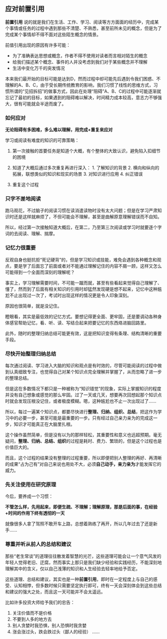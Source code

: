 ## 应对前置引用

   **前置引用** 说的就是我们在生活、工作、学习、阅读等方方面面的经历中，完成某个事情或任务的过程中遇到那些不清楚、不熟悉，甚至前所未见的概念，但是为了完成某个事情却不得不面对这些陌生概念的情景。
   
   前值引用出现的原因有许多可能：
   - 为了准确表达思想或概念，作者不得不使用对读者而言相对陌生的概念
   - 给我们描述某个概念、事件的人并没考虑到我们对于某些概念并不理解
   - 生活中变化万千的突发情况
   
   本来我们最开始的目标可能是达到D，然而过程中却可能先后遇到令我们困惑、不理解的A、B、C，由于受长期传统教育的影响，我们习惯了线性的思维方式，习惯所谓的“见招拆招”的做事方式，因此在处理“阻碍”A、B、C的过程中可能逐渐就忘记了最初的目标，如果遇到的阻碍难以解决，时间精力成本较高，意志力不够强大，很有可能就会半途而废了。
   
   
### 如何应对

   **无论阻碍有多困难，多么难以理解，用完成+重复来应对**
   
   学习或阅读有难度的知识的可靠策略：
   
   1. 第一次接触的首要任务是知道个大概，有个整体的大致认识，避免陷入扣细节的困境
   
   2. 知道了大概后通过多次重复再进行深入：
     1. 了解知识的背景
     2. 横向和纵向的拓展，联想类似的知识和现实的场景
     3. 对知识进行应用
     4. 纠正错误
     
   3. 重复这个过程
   

### 只字不差地阅读

   跑马观花，不过脑子的阅读习惯在读消遣读物时没有太大问题；但是在学习严肃知识时还是这样就麻烦了，不但可能会不理解，甚至是曲解原意理解错误而不自知。
   
   所以，经过第一次接触知道大概后，在第二，乃至第三次阅读或学习时就要逐个字词的去阅读、理解、揣摩。
   

### 记忆力很重要

   反观自身也挺抗拒“死记硬背”的，但是学习知识或技能，难免会遇到各种概念和观点，要是学了后面忘了前面或者对不能通过理解记住的内容不屑一顾，这样又怎么可能得到一个全面而深刻的理解呢？
   
   事实上，学习理解需要时间，不可能一蹴而就，甚至有些看起来觉得自己理解了、懂了，然而到了后面有相关知识的引用时却猛然发现硬是想不起来，记忆中这种尴尬不止出现过一次了，考试时出现这样的情况更是令人印象深刻。
   
   原因也很简单，就是没记住。
   
   瞪眼看，其实是最低效的记忆方式。要想记得更全面、更牢固，还是要调动各种身体感官帮助记忆，看、听、读、写结合起来把要记忆的东西烙进脑回路里。
   
   此外，随时的整理归纳总结可能更有效，这是把知识变得有条理、结构清晰的重要手段。
   
   
### 尽快开始整理归纳总结

   每次通过阅读、学习进入大脑的知识和观点是有时效的，尽管可能阅读的过程中做到认真细致专注，也觉得自己对某个知识点完全理解并掌握了，从而忽略了进一步的整理总结。
   
   但是这在多数情况下都只是一种被称为“知识错觉”的现象，实际上掌握知识的程度并没有自己想象或感觉的那么牢固。过了一天或几天，想要再次回想起那个知识点时就会发现压根没记住，或者极度模糊。嗯，这种尴尬也不止一次出现过了……
   
   所以，每过一遍某个知识点，都要尽快进行**整理、归纳、组织、总结**，把这作为学习中的必要一步，甚至可能是最重要的一步。只有经过自己亲力亲为的完成这一步，知识才可能真正在大脑里扎根。
   
   这个操作虽然简单，但是没有以为的那样轻松，其重要性和意义也远超预期。毫无疑问，**整理、归纳、总结、组织**的过程是耗时、费力、繁琐的，但是这个过程也是价值巨大的。
   
   而且，这个过程的结果没有整理的过程重要，所以即便把别人整理的再好、再清晰的成果“占为己有”对自己来说也用处不大，必须**自己动手，亲力亲为**才能发挥它的威力。
   
   
### 先关注使用在研究原理

   今后，要养成一个习惯：
   
   **不管怎么样，先用起来，即便生疏、不理解；理解原理，那是后面的事，在经验+时间的作用下终有透彻的一天**
   
   就像很多人拿了驾照不敢开车上路，总想着熟练了再开，所以几年过去了还是新手……
   

### 尊重并听从前人的总结和建议

   那些“老生常谈”的道理往往散发着智慧的光芒，这些道理可能会让一个意气风发的年轻人觉得老旧、迂腐，然而事实上那只是我们缺少经验和实践经历，不能深刻地理解其中的含义，仅以自己浅薄的知识和人生经验去轻率地给予否定。
   
   这些道理、总结和建议，其实也是一种**前置引用**，即时在一定程度上与自己的感受、认知相悖，但多数时候只需要坚定执行即可，终有一天会深刻体会到这些总结和建议的强大之处，而且这一天可能并不会太遥远。
   
   比如许多投资大师给予我们的忠告：
   
   1. 关注价值而不是价格
   2. 不要到人多的地方去
   3. 别人贪婪时我恐惧，别人恐惧时我贪婪
   4. 涨会涨过头，跌会跌过头（鄙人的经验）
   ……
  
   
